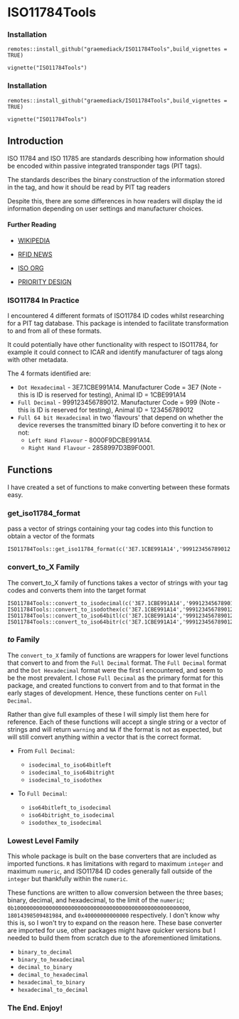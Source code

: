 # ISO11784Tools

### Installation

`remotes::install_github("graemediack/ISO11784Tools",build_vignettes = TRUE)`

`vignette("ISO11784Tools")`


### Installation

`remotes::install_github("graemediack/ISO11784Tools",build_vignettes = TRUE)`

`vignette("ISO11784Tools")`


## Introduction
ISO 11784 and ISO 11785 are standards describing how information should be encoded within passive integrated transponder tags (PIT tags).

The standards describes the binary construction of the information stored in the tag, and how it should be read by PIT tag readers

Despite this, there are some differences in how readers will display the id information depending on user settings and manufacturer choices.

#### Further Reading

- [WIKIPEDIA](https://en.wikipedia.org/wiki/ISO_11784_and_ISO_11785)

- [RFID NEWS](https://www.rfidnews.com/ISOstandard/ISOstandard.html)

- [ISO ORG](https://www.iso.org/standard/25881.html)

- [PRIORITY DESIGN](https://www.priority1design.com.au/fdx-b_animal_identification_protocol.html)

### ISO11784 In Practice

I encountered 4 different formats of ISO11784 ID codes whilst researching for a PIT tag database. This package is intended to facilitate transformation to and from all of these formats.

It could potentially have other functionality with respect to ISO11784, for example it could connect to ICAR and identify manufacturer of tags along with other metadata.

The 4 formats identified are:

- `Dot Hexadecimal` - 3E7.1CBE991A14. Manufacturer Code = 3E7 (Note - this is ID is reserved for testing), Animal ID = 1CBE991A14
- `Full Decimal` - 999123456789012. Manufacturer Code = 999 (Note - this is ID is reserved for testing), Animal ID = 123456789012
- `Full 64 bit Hexadecimal` in two 'flavours' that depend on whether the device reverses the transmitted binary ID before converting it to hex or not:
  - `Left Hand Flavour` - 8000F9DCBE991A14. 
  - `Right Hand Flavour` - 2858997D3B9F0001.
  
## Functions

I have created a set of functions to make converting between these formats easy.

### get_iso11784_format

pass a vector of strings containing your tag codes into this function to obtain a vector of the formats
```{r, include=T,warning = FALSE}
ISO11784Tools::get_iso11784_format(c('3E7.1CBE991A14','999123456789012','8000F9DCBE991A14','2858997D3B9F0001','blahblah'))
```

### convert_to_X Family

The convert_to_X family of functions takes a vector of strings with your tag codes and converts them into the target format
```{r, include=T,warning=F}
ISO11784Tools::convert_to_isodecimal(c('3E7.1CBE991A14','999123456789012','8000F9DCBE991A14','2858997D3B9F0001','blahblah'))
ISO11784Tools::convert_to_isodothex(c('3E7.1CBE991A14','999123456789012','8000F9DCBE991A14','2858997D3B9F0001','blahblah'))
ISO11784Tools::convert_to_iso64bitl(c('3E7.1CBE991A14','999123456789012','8000F9DCBE991A14','2858997D3B9F0001','blahblah'))
ISO11784Tools::convert_to_iso64bitr(c('3E7.1CBE991A14','999123456789012','8000F9DCBE991A14','2858997D3B9F0001','blahblah'))
```

### _to_ Family

The `convert_to_X` family of functions are wrappers for lower level functions that convert to and from the `Full Decimal` format. The `Full Decimal` format and the `Dot Hexadecimal` format were the first I encountered, and seem to be the most prevalent. I chose `Full Decimal` as the primary format for this package, and created functions to convert from and to that format in the early stages of development. Hence, these functions center on `Full Decimal`.

Rather than give full examples of these I will simply list them here for reference. Each of these functions will accept a single string or a vector of strings and will return `warning` and `NA` if the format is not as expected, but will still convert anything within a vector that is the correct format.

- From `Full Decimal`:

  - `isodecimal_to_iso64bitleft`
  - `isodecimal_to_iso64bitright`
  - `isodecimal_to_isodothex`
  
- To `Full Decimal`:

  - `iso64bitleft_to_isodecimal`
  - `iso64bitright_to_isodecimal`
  - `isodothex_to_isodecimal`
  
### Lowest Level Family

This whole package is built on the base converters that are included as imported functions. `R` has limitations with regard to maximum `integer` and maximum `numeric`, and ISO11784 ID codes generally fall outside of the `integer` but thankfully within the `numeric`.

These functions are written to allow conversion between the three bases; binary, decimal, and hexadecimal, to the limit of the `numeric`; `0b1000000000000000000000000000000000000000000000000000000`, `18014398509481984`, and `0x40000000000000` respectively. I don't know why this is, so I won't try to expand on the reason here. These base converter are imported for use, other packages might have quicker versions but I needed to build them from scratch due to the aforementioned limitations.

- `binary_to_decimal`
- `binary_to_hexadecimal`
- `decimal_to_binary`
- `decimal_to_hexadecimal`
- `hexadecimal_to_binary`
- `hexadecimal_to_decimal`

### The End. Enjoy!
